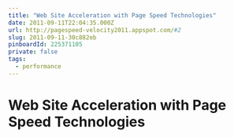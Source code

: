 ```yaml
---
title: "Web Site Acceleration with Page Speed Technologies"
date: 2011-09-11T22:04:35.000Z
url: http://pagespeed-velocity2011.appspot.com/#2
slug: 2011-09-11-30c882eb
pinboardId: 225371105
private: false
tags:
  - performance
---
```


# Web Site Acceleration with Page Speed Technologies


